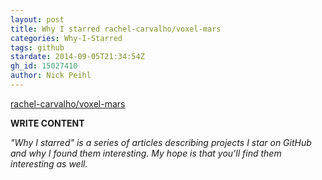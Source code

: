 ```yaml
---
layout: post
title: Why I starred rachel-carvalho/voxel-mars
categories: Why-I-Starred
tags: github
stardate: 2014-09-05T21:34:54Z
gh_id: 15027410
author: Nick Peihl
---
```


[rachel-carvalho/voxel-mars](https://github.com/rachel-carvalho/voxel-mars)

**WRITE CONTENT**

*"Why I starred" is a series of articles describing projects I star on GitHub and why I found them interesting. My hope is that you'll find them interesting as well.*

